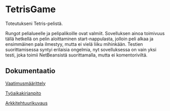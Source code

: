 # TetrisGame

Toteutukseni Tetris-pelistä. 

Rungot pelialueelle ja pelipalikoille ovat valmiit. Sovelluksen ainoa toimivuus tällä hetkellä on pelin aloittaminen start-nappulasta, jolloin peli alkaa ja ensimmäinen pala ilmestyy, mutta ei vielä liiku mihinkään. Testien suorittamisessa syntyi erilaisia ongelmia, nyt sovelluksessa on vain yksi testi, joka toimii NetBeansistä suorittamalla, mutta ei komentoriviltä.


## Dokumentaatio

[Vaatimusmäärittely](https://github.com/Saukka/ot-harjoitustyo/blob/master/dokumentaatio/vaatimusmaarittely.md)

[Työaikakirjanpito](https://github.com/Saukka/ot-harjoitustyo/blob/master/dokumentaatio/työaikakirjanpito.md) 

[Arkkitehtuurikuvaus](https://github.com/Saukka/ot-harjoitustyo/blob/master/dokumentaatio/arkkitehtuuri.md)

